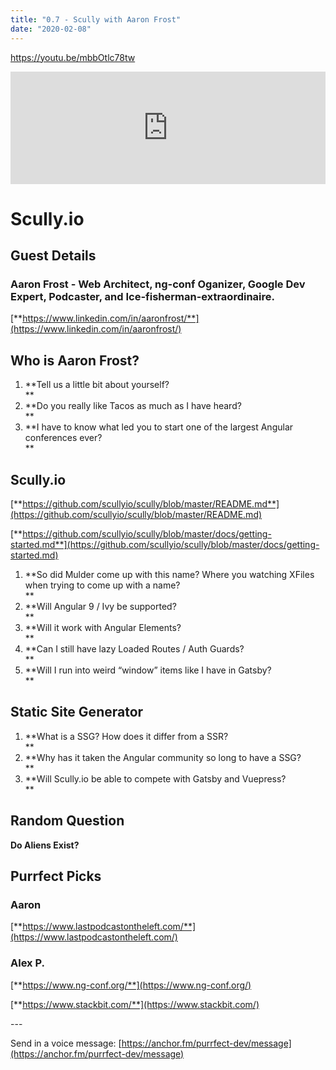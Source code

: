 ```yaml
---
title: "0.7 - Scully with Aaron Frost"
date: "2020-02-08"
---
```


https://youtu.be/mbbOtlc78tw

<iframe style="width: 100%; height: 180px;" src="https://anchor.fm/purrfect-dev/embed/episodes/0-7---Scully-with-Aaron-Frost-eanifc" width="100%" height="180px" frameborder="0" scrolling="no"></iframe>

# **Scully.io**

## **Guest Details**

### **Aaron Frost - Web Architect, ng-conf Oganizer, Google Dev Expert, Podcaster, and Ice-fisherman-extraordinaire.**

[**https://www.linkedin.com/in/aaronfrost/**](https://www.linkedin.com/in/aaronfrost/)

## **Who is Aaron Frost?**

1. **Tell us a little bit about yourself?  
    **
2. **Do you really like Tacos as much as I have heard?  
    **
3. **I have to know what led you to start one of the largest Angular conferences ever?  
    **

## **Scully.io**

[**https://github.com/scullyio/scully/blob/master/README.md**](https://github.com/scullyio/scully/blob/master/README.md)

[**https://github.com/scullyio/scully/blob/master/docs/getting-started.md**](https://github.com/scullyio/scully/blob/master/docs/getting-started.md)

1. **So did Mulder come up with this name? Where you watching XFiles when trying to come up with a name?  
    **
2. **Will Angular 9 / Ivy be supported?  
    **
3. **Will it work with Angular Elements?  
    **
4. **Can I still have lazy Loaded Routes / Auth Guards?  
    **
5. **Will I run into weird “window” items like I have in Gatsby?  
    **

## **Static Site Generator**

1. **What is a SSG? How does it differ from a SSR?  
    **
2. **Why has it taken the Angular community so long to have a SSG?  
    **
3. **Will Scully.io be able to compete with Gatsby and Vuepress?  
    **

## **Random Question**

**Do Aliens Exist?**

## **Purrfect Picks**

### **Aaron**

[**https://www.lastpodcastontheleft.com/**](https://www.lastpodcastontheleft.com/)

### **Alex P.**

[**https://www.ng-conf.org/**](https://www.ng-conf.org/)

[**https://www.stackbit.com/**](https://www.stackbit.com/)

\---

Send in a voice message: [https://anchor.fm/purrfect-dev/message](https://anchor.fm/purrfect-dev/message)
